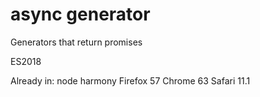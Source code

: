 # async generator

Generators that return promises

ES2018

Already in:
node harmony
Firefox 57
Chrome 63
Safari 11.1